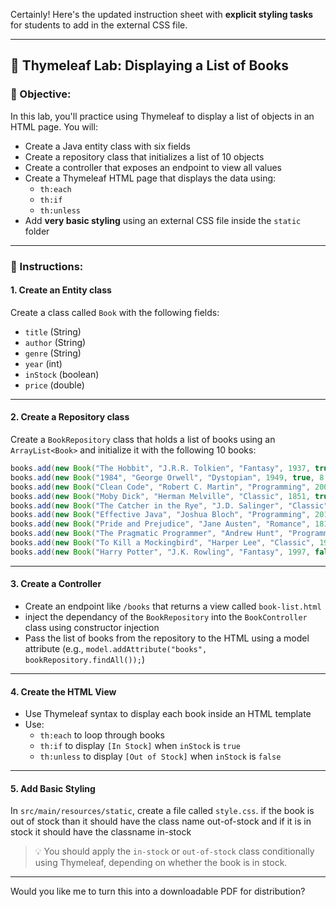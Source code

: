 Certainly! Here's the updated instruction sheet with **explicit styling tasks** for students to add in the external CSS file.

---

## 🧪 Thymeleaf Lab: Displaying a List of Books

### 🎯 Objective:
In this lab, you'll practice using Thymeleaf to display a list of objects in an HTML page. You will:

- Create a Java entity class with six fields
- Create a repository class that initializes a list of 10 objects
- Create a controller that exposes an endpoint to view all values
- Create a Thymeleaf HTML page that displays the data using:
  - `th:each`
  - `th:if`
  - `th:unless`
- Add **very basic styling** using an external CSS file inside the `static` folder

---

### 📌 Instructions:

#### 1. **Create an Entity class**
Create a class called `Book` with the following fields:
- `title` (String)
- `author` (String)
- `genre` (String)
- `year` (int)
- `inStock` (boolean)
- `price` (double)

---

#### 2. **Create a Repository class**
Create a `BookRepository` class that holds a list of books using an `ArrayList<Book>` and initialize it with the following 10 books:

```java
books.add(new Book("The Hobbit", "J.R.R. Tolkien", "Fantasy", 1937, true, 10.99));
books.add(new Book("1984", "George Orwell", "Dystopian", 1949, true, 8.99));
books.add(new Book("Clean Code", "Robert C. Martin", "Programming", 2008, false, 30.00));
books.add(new Book("Moby Dick", "Herman Melville", "Classic", 1851, true, 12.50));
books.add(new Book("The Catcher in the Rye", "J.D. Salinger", "Classic", 1951, true, 9.75));
books.add(new Book("Effective Java", "Joshua Bloch", "Programming", 2018, true, 35.20));
books.add(new Book("Pride and Prejudice", "Jane Austen", "Romance", 1813, false, 11.80));
books.add(new Book("The Pragmatic Programmer", "Andrew Hunt", "Programming", 1999, true, 28.45));
books.add(new Book("To Kill a Mockingbird", "Harper Lee", "Classic", 1960, true, 7.30));
books.add(new Book("Harry Potter", "J.K. Rowling", "Fantasy", 1997, false, 14.00));
```

---

#### 3. **Create a Controller**
- Create an endpoint like `/books` that returns a view called `book-list.html`
- inject the dependancy of the `BookRepository` into the `BookController` class using constructor injection
- Pass the list of books from the repository to the HTML using a model attribute (e.g., `model.addAttribute("books", bookRepository.findAll());`)

---

#### 4. **Create the HTML View**
- Use Thymeleaf syntax to display each book inside an HTML template
- Use:
  - `th:each` to loop through books
  - `th:if` to display `[In Stock]` when `inStock` is `true`
  - `th:unless` to display `[Out of Stock]` when `inStock` is `false`

---

#### 5. **Add Basic Styling**
In `src/main/resources/static`, create a file called `style.css`. if the book is out of stock than it should have the class name out-of-stock and if it is in stock it should have the classname in-stock

> 💡 You should apply the `in-stock` or `out-of-stock` class conditionally using Thymeleaf, depending on whether the book is in stock.

---

Would you like me to turn this into a downloadable PDF for distribution?